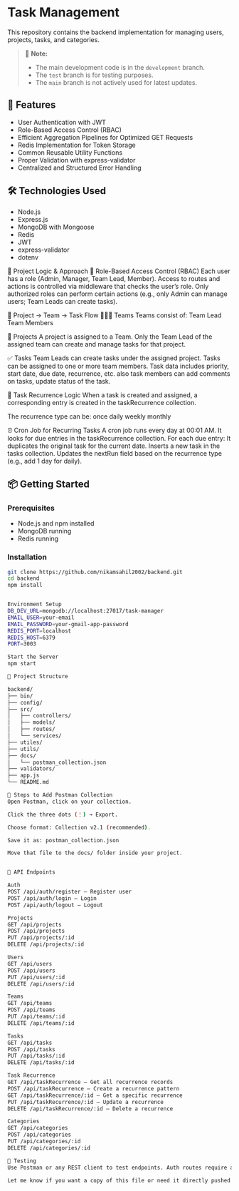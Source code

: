 # Task Management

This repository contains the backend implementation for managing users, projects, tasks, and categories.

> 🔄 **Note:**  
> - The main development code is in the `development` branch.  
> - The `test` branch is for testing purposes.  
> - The `main` branch is not actively used for latest updates.

## 🚀 Features

- User Authentication with JWT
- Role-Based Access Control (RBAC)
- Efficient Aggregation Pipelines for Optimized GET Requests
- Redis Implementation for Token Storage
- Common Reusable Utility Functions
- Proper Validation with express-validator
- Centralized and Structured Error Handling

## 🛠 Technologies Used

- Node.js
- Express.js
- MongoDB with Mongoose
- Redis
- JWT
- express-validator
- dotenv

🧠 Project Logic & Approach
🔐 Role-Based Access Control (RBAC)
Each user has a role (Admin, Manager, Team Lead, Member).
Access to routes and actions is controlled via middleware that checks the user’s role.
Only authorized roles can perform certain actions (e.g., only Admin can manage users; Team Leads can create tasks).

🧱 Project → Team → Task Flow
🧑‍🤝‍🧑 Teams
Teams consist of:
Team Lead
Team Members

📁 Projects
A project is assigned to a Team.
Only the Team Lead of the assigned team can create and manage tasks for that project.

✅ Tasks
Team Leads can create tasks under the assigned project.
Tasks can be assigned to one or more team members.
Task data includes priority, start date, due date, recurrence, etc.
also task members can add comments on tasks, update status of the task.

🔁 Task Recurrence Logic
When a task is created and assigned, a corresponding entry is created in the taskRecurrence collection.

The recurrence type can be:
once
daily
weekly
monthly

⏰ Cron Job for Recurring Tasks
A cron job runs every day at 00:01 AM.
It looks for due entries in the taskRecurrence collection.
For each due entry:
It duplicates the original task for the current date.
Inserts a new task in the tasks collection.
Updates the nextRun field based on the recurrence type (e.g., add 1 day for daily).

## 📦 Getting Started

### Prerequisites

- Node.js and npm installed
- MongoDB running
- Redis running

### Installation

```bash
git clone https://github.com/nikamsahil2002/backend.git
cd backend
npm install


Environment Setup
DB_DEV_URL=mongodb://localhost:27017/task-manager
EMAIL_USER=your-email
EMAIL_PASSWORD=your-gmail-app-password
REDIS_PORT=localhost
REDIS_HOST=6379
PORT=3003

Start the Server
npm start

📁 Project Structure

backend/
├── bin/
├── config/
├── src/
│   ├── controllers/
│   ├── models/
│   ├── routes/
│   └── services/
├── utiles/
├── utils/
├── docs/
│   └── postman_collection.json
├── validators/
├── app.js
└── README.md

🔧 Steps to Add Postman Collection
Open Postman, click on your collection.

Click the three dots (⋮) → Export.

Choose format: Collection v2.1 (recommended).

Save it as: postman_collection.json

Move that file to the docs/ folder inside your project.


📌 API Endpoints

Auth
POST /api/auth/register – Register user
POST /api/auth/login – Login
POST /api/auth/logout – Logout

Projects
GET /api/projects
POST /api/projects
PUT /api/projects/:id
DELETE /api/projects/:id

Users
GET /api/users
POST /api/users
PUT /api/users/:id
DELETE /api/users/:id

Teams
GET /api/teams
POST /api/teams
PUT /api/teams/:id
DELETE /api/teams/:id

Tasks
GET /api/tasks
POST /api/tasks
PUT /api/tasks/:id
DELETE /api/tasks/:id

Task Recurrence
GET /api/taskRecurrence – Get all recurrence records
POST /api/taskRecurrence – Create a recurrence pattern
GET /api/taskRecurrence/:id – Get a specific recurrence
PUT /api/taskRecurrence/:id – Update a recurrence
DELETE /api/taskRecurrence/:id – Delete a recurrence

Categories
GET /api/categories
POST /api/categories
PUT /api/categories/:id
DELETE /api/categories/:id

🧪 Testing
Use Postman or any REST client to test endpoints. Auth routes require a Bearer token.

Let me know if you want a copy of this file or need it directly pushed to the repo.
